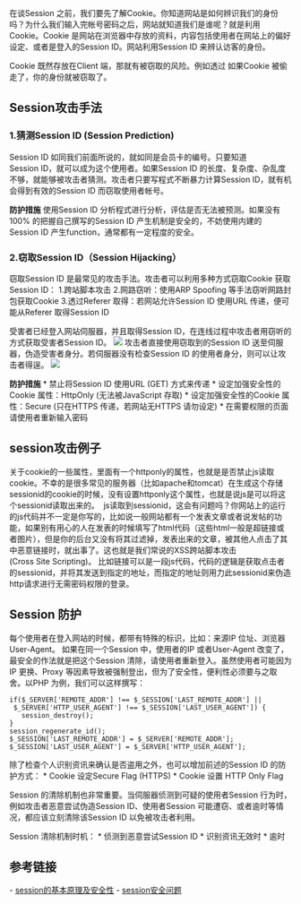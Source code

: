 在谈Session 之前，我们要先了解Cookie。你知道网站是如何辨识我们的身份吗？为什么我们输入完帐号密码之后，网站就知道我们是谁呢？就是利用Cookie。Cookie 是网站在浏览器中存放的资料，内容包括使用者在网站上的偏好设定、或者是登入的Session ID。网站利用Session ID 来辨认访客的身份。


Cookie 既然存放在Client 端，那就有被窃取的风险。例如透过 如果Cookie 被偷走了，你的身份就被窃取了。


## Session攻击手法
### 1.猜测Session ID (Session Prediction)
Session ID 如同我们前面所说的，就如同是会员卡的编号。只要知道Session ID，就可以成为这个使用者。如果Session ID 的长度、复杂度、杂乱度不够，就能够被攻击者猜测。攻击者只要写程式不断暴力计算Session ID，就有机会得到有效的Session ID 而窃取使用者帐号。

**防护措施**
使用Session ID 分析程式进行分析，评估是否无法被预测。如果没有100% 的把握自己撰写的Session ID 产生机制是安全的，不妨使用内建的Session ID 产生function，通常都有一定程度的安全。

### 2.窃取Session ID（Session Hijacking）
窃取Session ID 是最常见的攻击手法。攻击者可以利用多种方式窃取Cookie 获取Session ID：
1.跨站脚本攻击
2.网路窃听：使用ARP Spoofing 等手法窃听网路封包获取Cookie
3.透过Referer 取得：若网站允许Session ID 使用URL 传递，便可能从Referer 取得Session ID

受害者已经登入网站伺服器，并且取得Session ID，在连线过程中攻击者用窃听的方式获取受害者Session ID。
![](https://sunxvming.com/imgs/3581a09b-582d-4e27-bda4-a2377a3a2132.jpg)
攻击者直接使用窃取到的Session ID 送至伺服器，伪造受害者身分。若伺服器没有检查Session ID 的使用者身分，则可以让攻击者得逞。
![](https://sunxvming.com/imgs/3fcaca3a-a59b-4912-8e00-ed694b602ad0.jpg)

**防护措施**
* 禁止将Session ID 使用URL (GET) 方式来传递
* 设定加强安全性的Cookie 属性：HttpOnly (无法被JavaScript 存取)
* 设定加强安全性的Cookie 属性：Secure (只在HTTPS 传递，若网站无HTTPS 请勿设定)
* 在需要权限的页面请使用者重新输入密码

## session攻击例子
关于cookie的一些属性，里面有一个httponly的属性，也就是是否禁止js读取cookie。不幸的是很多常见的服务器（比如apache和tomcat）在生成这个存储sessionid的cookie的时候，没有设置httponly这个属性，也就是说js是可以将这个sessionid读取出来的。
 js读取到sessionid，这会有问题吗？你网站上的运行的js代码并不一定是你写的，比如说一般网站都有一个发表文章或者说发帖的功能，如果别有用心的人在发表的时候填写了html代码（这些html一般是超链接或者图片），但是你的后台又没有将其过滤掉，发表出来的文章，被其他人点击了其中恶意链接时，就出事了。这也就是我们常说的XSS跨站脚本攻击(Cross Site Scripting)。
比如链接可以是一段js代码，代码的逻辑是获取点击者的sessionid，并将其发送到指定的地址，而指定的地址则用力此sessionid来伪造http请求进行无需密码权限的登录。



## Session 防护
每个使用者在登入网站的时候，都带有特殊的标识，比如：来源IP 位址、浏览器User-Agent。
如果在同一个Session 中，使用者的IP 或者User-Agent 改变了，最安全的作法就是把这个Session 清除，请使用者重新登入。虽然使用者可能因为IP 更换、Proxy 等因素导致被强制登出，但为了安全性，便利性必须要与之取舍。以PHP 为例，我们可以这样撰写：

```
if($_SERVER['REMOTE_ADDR'] !== $_SESSION['LAST_REMOTE_ADDR'] || $_SERVER['HTTP_USER_AGENT'] !== $_SESSION['LAST_USER_AGENT']) {
   session_destroy();
}
session_regenerate_id();
$_SESSION['LAST_REMOTE_ADDR'] = $_SERVER['REMOTE_ADDR'];
$_SESSION['LAST_USER_AGENT'] = $_SERVER['HTTP_USER_AGENT'];
```

除了检查个人识别资讯来确认是否盗用之外，也可以增加前述的Session ID 的防护方式：
* Cookie 设定Secure Flag (HTTPS)
* Cookie 设置 HTTP Only Flag

Session 的清除机制也非常重要。当伺服器侦测到可疑的使用者Session 行为时，例如攻击者恶意尝试伪造Session ID、使用者Session 可能遭窃、或者逾时等情况，都应该立刻清除该Session ID 以免被攻击者利用。

Session 清除机制时机：
* 侦测到恶意尝试Session ID
* 识别资讯无效时
* 逾时



## 参考链接
- [session的基本原理及安全性](https://blog.csdn.net/yunnysunny/article/details/26935637)
- [session安全问题](https://www.cnblogs.com/zyy04105113/articles/5743837.html)